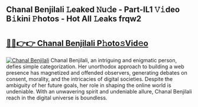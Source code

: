 ## Chanal Benjilali 𝙻eaked 𝙽u𝚍e - Part-IL1 𝚅𝚒deo B𝚒kini 𝙿hotos - Hot All 𝙻eaks frqw2

# <h2><a href="http://ld1w3d.urlbe.top/?page=Chanal+Benjilali">🔗🔗👉👉 Chanal Benjilali P𝚑oto𝚜Vid𝚎o</a></h2>

[![Chanal Benjilali](https://i.imgur.com/eBuTRDB.gif)](http://ld1w3d.urlbe.top/?page=Chanal+Benjilali)
Chanal Benjilali, an intriguing and enigmatic person, defies simple categorization. Her unorthodox approach to building a web presence has magnetized and offended observers, generating debates on consent, morality, and the intricacies of digital societies. Despite the ambiguity of her future goals, her role in shaping the online world is undeniable. With an unwavering spirit and undeniable allure, Chanal Benjilali reach in the digital universe is boundless.
